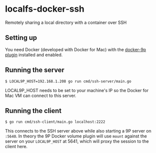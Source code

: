 # localfs-docker-ssh
Remotely sharing a local directory with a container over SSH

## Setting up

You need Docker (developed with Docker for Mac) with the [docker-9p plugin](https://github.com/progrium/docker-9p)
installed and enabled.

## Running the server

```
$ LOCAL9P_HOST=192.168.1.208 go run cmd/ssh-server/main.go
```

LOCAL9P_HOST needs to be set to your machine's IP so the Docker for Mac VM
can connect to this server.

## Running the client

```
$ go run cmd/ssh-client/main.go localhost:2222
```

This connects to the SSH server above while also starting a 9P server on `:5640`.
In theory the 9P Docker volume plugin will use `mount` against the server on
your `LOCAL9P_HOST` at 5641, which will proxy the session to the client here.
